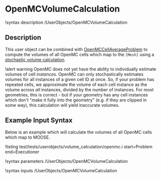 # OpenMCVolumeCalculation

!syntax description /UserObjects/OpenMCVolumeCalculation

## Description

This user object can be combined with [OpenMCCellAverageProblem](OpenMCCellAverageProblem.md)
to compute the volumes of all OpenMC cells which map to the `[Mesh]` using a
[stochastic volume calculation](https://docs.openmc.org/en/stable/usersguide/volume.html).

!alert warning
OpenMC does not yet have the ability to individually estimate volumes of cell _instances_.
OpenMC can only stochastically estimates volumes for all instances of a given cell ID at once.
So, if your problem has repeated cells, we approximate the volume of each cell instance as
the volume across _all_ instances, divided by the number of instances. For most geometries,
this is correct - but if your geometry has any cell instances which don't "make it fully
into the geometry" (e.g. if they are clipped in some way), this calculation will yield
inaccurate volumes.

## Example Input Syntax

Below is an example which will calculate the volumes of all OpenMC cells which map to
MOOSE.

!listing test/tests/userobjects/volume_calculation/openmc.i
  start=Problem
  end=Executioner

!syntax parameters /UserObjects/OpenMCVolumeCalculation

!syntax inputs /UserObjects/OpenMCVolumeCalculation
